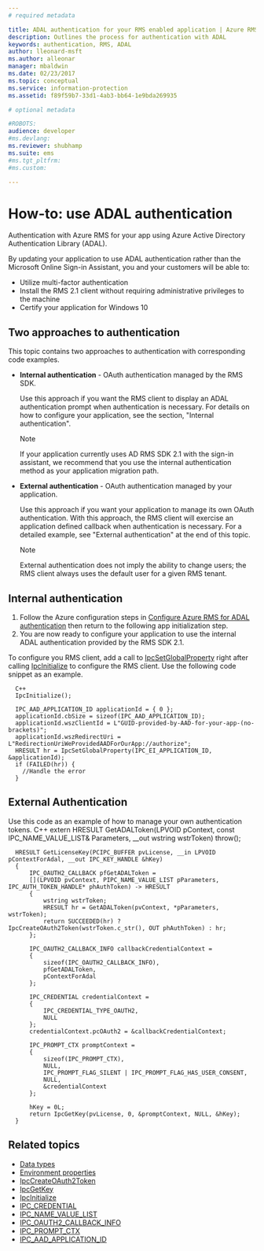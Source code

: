 ```yaml
---
# required metadata

title: ADAL authentication for your RMS enabled application | Azure RMS
description: Outlines the process for authentication with ADAL
keywords: authentication, RMS, ADAL
author: lleonard-msft
ms.author: alleonar
manager: mbaldwin
ms.date: 02/23/2017
ms.topic: conceptual
ms.service: information-protection
ms.assetid: f89f59b7-33d1-4ab3-bb64-1e9bda269935

# optional metadata

#ROBOTS:
audience: developer
#ms.devlang:
ms.reviewer: shubhamp
ms.suite: ems
#ms.tgt_pltfrm:
#ms.custom:

---
```


# How-to: use ADAL authentication

Authentication with Azure RMS for your app using Azure Active Directory Authentication Library (ADAL).

By updating your application to use ADAL authentication rather than the Microsoft Online Sign-in Assistant, you and your customers will be able to:

- Utilize multi-factor authentication
- Install the RMS 2.1 client without requiring administrative privileges to the machine
- Certify your application for Windows 10

## Two approaches to authentication

This topic contains two approaches to authentication with corresponding code examples.

- **Internal authentication** - OAuth authentication managed by the RMS SDK.

  Use this approach if you want the RMS client to display an ADAL authentication prompt when authentication is necessary. For details on how to configure your application, see the section, "Internal authentication".

  > [!Note]
  > If your application currently uses AD RMS SDK 2.1 with the sign-in assistant, we recommend that you use the internal authentication method as your application migration path.

- **External authentication** - OAuth authentication managed by your application.

  Use this approach if you want your application to manage its own OAuth authentication. With this approach, the RMS client will exercise an application defined callback when authentication is necessary. For a detailed example, see "External authentication" at the end of this topic.

  > [!Note]
  > External authentication does not imply the ability to change users; the RMS client always uses the default user for a given RMS tenant.

## Internal authentication

1. Follow the Azure configuration steps in [Configure Azure RMS for ADAL authentication](adal-auth.md) then return to the following app initialization step.
2. You are now ready to configure your application to use the internal ADAL authentication provided by the RMS SDK 2.1.

To configure you RMS client, add a call to [IpcSetGlobalProperty](https://msdn.microsoft.com/library/hh535270.aspx) right after calling [IpcInitialize](https://msdn.microsoft.com/library/jj127295.aspx) to configure the RMS client. Use the following code snippet as an example.

      C++
      IpcInitialize();

      IPC_AAD_APPLICATION_ID applicationId = { 0 };
      applicationId.cbSize = sizeof(IPC_AAD_APPLICATION_ID);
      applicationId.wszClientId = L"GUID-provided-by-AAD-for-your-app-(no-brackets)";
      applicationId.wszRedirectUri = L"RedirectionUriWeProvidedAADForOurApp://authorize";
      HRESULT hr = IpcSetGlobalProperty(IPC_EI_APPLICATION_ID, &applicationId);
      if (FAILED(hr)) {
        //Handle the error
      }

## External Authentication

Use this code as an example of how to manage your own authentication tokens.
      C++
      extern HRESULT GetADALToken(LPVOID pContext, const IPC_NAME_VALUE_LIST& Parameters, __out wstring wstrToken) throw();

      HRESULT GetLicenseKey(PCIPC_BUFFER pvLicense, __in LPVOID pContextForAdal, __out IPC_KEY_HANDLE &hKey)
      {
          IPC_OAUTH2_CALLBACK pfGetADALToken =
          [](LPVOID pvContext, PIPC_NAME_VALUE_LIST pParameters, IPC_AUTH_TOKEN_HANDLE* phAuthToken) -> HRESULT
          {
              wstring wstrToken;
              HRESULT hr = GetADALToken(pvContext, *pParameters, wstrToken);
              return SUCCEEDED(hr) ? IpcCreateOAuth2Token(wstrToken.c_str(), OUT phAuthToken) : hr;
          };

          IPC_OAUTH2_CALLBACK_INFO callbackCredentialContext =
          {
              sizeof(IPC_OAUTH2_CALLBACK_INFO),
              pfGetADALToken,
              pContextForAdal
          };

          IPC_CREDENTIAL credentialContext =
          {
              IPC_CREDENTIAL_TYPE_OAUTH2,
              NULL
          };
          credentialContext.pcOAuth2 = &callbackCredentialContext;

          IPC_PROMPT_CTX promptContext =
          {
              sizeof(IPC_PROMPT_CTX),
              NULL,
              IPC_PROMPT_FLAG_SILENT | IPC_PROMPT_FLAG_HAS_USER_CONSENT,
              NULL,
              &credentialContext
          };

          hKey = 0L;
          return IpcGetKey(pvLicense, 0, &promptContext, NULL, &hKey);
      }

## Related topics

- [Data types](https://msdn.microsoft.com/library/hh535288.aspx)
- [Environment properties](https://msdn.microsoft.com/library/hh535247.aspx)
- [IpcCreateOAuth2Token](https://msdn.microsoft.com/library/mt661866.aspx)
- [IpcGetKey](https://msdn.microsoft.com/library/hh535263.aspx)
- [IpcInitialize](https://msdn.microsoft.com/library/jj127295.aspx)
- [IPC_CREDENTIAL](https://msdn.microsoft.com/library/hh535275.aspx)
- [IPC_NAME_VALUE_LIST](https://msdn.microsoft.com/library/hh535277.aspx)
- [IPC_OAUTH2_CALLBACK_INFO](https://msdn.microsoft.com/library/mt661868.aspx)
- [IPC_PROMPT_CTX](https://msdn.microsoft.com/library/hh535278.aspx)
- [IPC_AAD_APPLICATION_ID](https://msdn.microsoft.com/library/mt661867.aspx)
